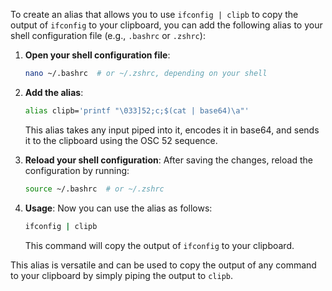 To create an alias that allows you to use `ifconfig | clipb` to copy the output of `ifconfig` to your clipboard, you can add the following alias to your shell configuration file (e.g., `.bashrc` or `.zshrc`):

1. **Open your shell configuration file**:
   ```bash
   nano ~/.bashrc  # or ~/.zshrc, depending on your shell
   ```

2. **Add the alias**:
   ```bash
   alias clipb='printf "\033]52;c;$(cat | base64)\a"'
   ```

   This alias takes any input piped into it, encodes it in base64, and sends it to the clipboard using the OSC 52 sequence.

3. **Reload your shell configuration**:
   After saving the changes, reload the configuration by running:
   ```bash
   source ~/.bashrc  # or ~/.zshrc
   ```

4. **Usage**:
   Now you can use the alias as follows:
   ```bash
   ifconfig | clipb
   ```

   This command will copy the output of `ifconfig` to your clipboard.

This alias is versatile and can be used to copy the output of any command to your clipboard by simply piping the output to `clipb`.